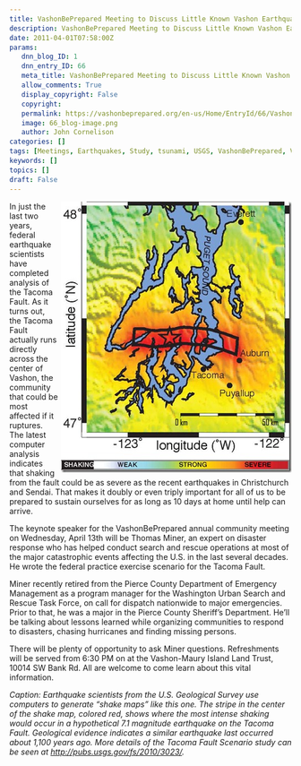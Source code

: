 ```yaml
---
title: VashonBePrepared Meeting to Discuss Little Known Vashon Earthquake Hazard
description: VashonBePrepared Meeting to Discuss Little Known Vashon Earthquake Hazard
date: 2011-04-01T07:58:00Z
params:
   dnn_blog_ID: 1
   dnn_entry_ID: 66
   meta_title: VashonBePrepared Meeting to Discuss Little Known Vashon Earthquake Hazard
   allow_comments: True
   display_copyright: False
   copyright: 
   permalink: https://vashonbeprepared.org/en-us/Home/EntryId/66/VashonBePrepared-Meeting-to-Discuss-Little-Known-Vashon-Earthquake-Hazard
   image: 66_blog-image.png
   author: John Cornelison
categories: []
tags: [Meetings, Earthquakes, Study, tsunami, USGS, VashonBePrepared, Vashon]
keywords: []
topics: []
draft: False
---
```


<p><a href="/images/dnnBlog/1/66/WLW-VashonBePreparedMeetingtoDiscussLittleKn_C33-fs2010-3023_img_2-cropped2_2.jpg"><img title="Earthquake scientists from the U.S. Geological Survey use computers to generate “shake maps” like this one. The stripe in the center of the shake map, colored red, shows where the most intense shaking would occur in a hypothetical 7.1 magnitude earthquake on the Tacoma Fault. Geological evidence indicates a similar earthquake last occurred about 1,100 years ago. More details of the Tacoma Fault Scenario study can be seen at http://pubs.usgs.gov/fs/2010/3023/." border="0" alt="Earthquake scientists from the U.S. Geological Survey use computers to generate “shake maps” like this one. The stripe in the center of the shake map, colored red, shows where the most intense shaking would occur in a hypothetical 7.1 magnitude earthquake on the Tacoma Fault. Geological evidence indicates a similar earthquake last occurred about 1,100 years ago. More details of the Tacoma Fault Scenario study can be seen at http://pubs.usgs.gov/fs/2010/3023/." align="right" width="412" height="484" style="border-right-width: 0px; margin: 0px 0px 5px 5px; display: inline; border-top-width: 0px; border-bottom-width: 0px; border-left-width: 0px" src="/images/dnnBlog/1/66/WLW-VashonBePreparedMeetingtoDiscussLittleKn_C33-fs2010-3023_img_2-cropped2_thumb.jpg" /></a> In just the last two years, federal earthquake scientists have completed analysis of the Tacoma Fault. As it turns out, the Tacoma Fault actually runs directly across the center of Vashon, the community that could be most affected if it ruptures. The latest computer analysis indicates that shaking from the fault could be as severe as the recent earthquakes in Christchurch and Sendai. That makes it doubly or even triply important for all of us to be prepared to sustain ourselves for as long as 10 days at home until help can arrive.</p>
<p>The keynote speaker for the VashonBePrepared annual community meeting on Wednesday, April 13th will be Thomas Miner, an expert on disaster response who has helped conduct search and rescue operations at most of the major catastrophic events affecting the U.S. in the last several decades. He wrote the federal practice exercise scenario for the Tacoma Fault.</p>
<p>Miner recently retired from the Pierce County Department of Emergency Management as a program manager for the Washington Urban Search and Rescue Task Force, on call for dispatch nationwide to major emergencies. Prior to that, he was a major in the Pierce County Sheriff’s Department. He’ll be talking about lessons learned while organizing communities to respond to disasters, chasing hurricanes and finding missing persons.</p>
<p>There will be plenty of opportunity to ask Miner questions. Refreshments will be served from 6:30 PM on at the Vashon-Maury Island Land Trust, 10014 SW Bank Rd. All are welcome to come learn about this vital information.</p>
<p><i>Caption: Earthquake scientists from the U.S. Geological Survey use computers to generate “shake maps” like this one. The stripe in the center of the shake map, colored red, shows where the most intense shaking would occur in a hypothetical 7.1 magnitude earthquake on the Tacoma Fault. Geological evidence indicates a similar earthquake last occurred about 1,100 years ago. More details of the Tacoma Fault Scenario study can be seen at <a href="http://pubs.usgs.gov/fs/2010/3023/">http://pubs.usgs.gov/fs/2010/3023/</a>.</i></p>
